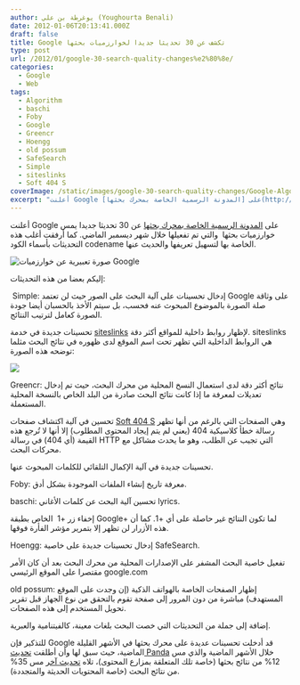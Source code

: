 ```yaml
---
author: يوغرطة بن علي (Youghourta Benali)
date: 2012-01-06T20:13:41.000Z
draft: false
title: Google تكشف عن 30 تحديثا جديدا لخوارزميات بحثها
type: post
url: /2012/01/google-30-search-quality-changes%e2%80%8e/
categories:
  - Google
  - Web
tags:
  - Algorithm
  - baschi
  - Foby
  - Google
  - Greencr
  - Hoengg
  - old possum
  - SafeSearch
  - Simple
  - siteslinks
  - Soft 404 S
coverImage: /static/images/google-30-search-quality-changes‎/Google-Algorithm.png
excerpt: "أعلنت Google على [المدونة الرسمية الخاصة بمحرك بحثها](http://insidesearch.blogspot.com/2012/01/30-search-quality-highlights-with.html) عن 30 تحديثا جديدا يمس خوارزميات بحثها\_ والتي تم تفعيلها خلال شهر ديسمبر الماضي. كما أرفقت أغلب هذه التحديثات بأسماء الكود codename الخاصة بها لتسهيل تعريفها والحديث عنها.\n\n![صورة تعبيرية عن خوارزميات Google](/static/images/google-30-search-quality-changes‎/Google-Algorithm.png)\n\nإليكم"
---
```

أعلنت Google على [المدونة الرسمية الخاصة بمحرك بحثها](http://insidesearch.blogspot.com/2012/01/30-search-quality-highlights-with.html) عن 30 تحديثا جديدا يمس خوارزميات بحثها  والتي تم تفعيلها خلال شهر ديسمبر الماضي. كما أرفقت أغلب هذه التحديثات بأسماء الكود codename الخاصة بها لتسهيل تعريفها والحديث عنها.

![صورة تعبيرية عن خوارزميات Google](/static/images/google-30-search-quality-changes‎/Google-Algorithm.png)

إليكم بعضا من هذه التحديثات:

 Simple: إدخال تحسينات على آلية البحث على الصور حيث لن تعتمد Google على وثاقة صلة الصورة بالموضوع المبحوث عنه فحسب، بل سيتم الأخذ بالحسبان أيضا جودة الصورة كعامل لترتيب النتائج.

تحسينات جديدة في خدمة [siteslinks](http://www.google.com/support/webmasters/bin/answer.py?answer=47334) لإظهار روابط داخلية للمواقع أكثر دقة. siteslinks هي الروابط الداخلية التي تظهر تحت اسم الموقع لدى ظهوره في نتائج البحث مثلما توضحه هذه الصورة:

![](/static/images/google-30-search-quality-changes‎/it-scoop_Sitelinks.png)

Greencr: نتائج أكثر دقة لدى استعمال النسخ المحلية من محرك البحث، حيث تم إدخال تعديلات لمعرفة ما إذا كانت نتائج البحث صادرة من البلد الخاص بالنسخة المحلية المستعملة.

تحسين في آلية اكتشاف صفحات [Soft 404 S](http://www.google.com/support/webmasters/bin/answer.py?answer=181708) وهي الصفحات التي بالرغم من أنها تظهر رسالة خطأ كلاسيكية 404 (يعني لم يتم إيجاد المحتوى المطلوب) إلا أنها لا تُرجع هذه القيمة (أي 404) في رسالة HTTP التي تجيب عن الطلب، وهو ما يحدث مشاكل مع محركات البحث.

تحسينات جديدة في آلية الإكمال التلقائي للكلمات المبحوث عنها.

Foby: معرفة تاريخ إنشاء الملفات الموجودة بشكل أدق.

baschi: تحسين آلية البحث عن كلمات الأغاني lyrics.

إخفاء زر +1  الخاص بطبقة Google+ لما تكون النتائج غير حاصلة على أي +1. كما أن هذه الأزرار لن تظهر إلا بتمرير مؤشر الفأرة فوقها.

Hoengg: إدخال تحسينات جديدة على خاصية SafeSearch.

تفعيل خاصية البحث المشفر على الإصدارات المحلية من محرك البحث بعد أن كان الأمر مقتصرا على الموقع الرئيسي google.com

old possum: إظهار الصفحات الخاصة بالهواتف الذكية (إن وجدت على الموقع المستهدف) مباشرة من دون المرور إلى صفحة تقوم بالتحقق من نوع الجهاز قبل تقرير تحويل المستخدم إلى هذه الصفحات.

إضافة إلى جملة من التحديثات التي خصت البحث بلغات معينة، كالفيتنامية والعبرية.

للتذكير فإن Google قد أدخلت تحسينات عديدة على محرك بحثها في الأشهر القليلة الماضية، حيث سبق لها وأن أطلقت [تحديث Panda](https://www.it-scoop.com/2010/02/google-%D8%AA%D8%AF%D8%AE%D9%84-%D8%AA%D8%AD%D8%B3%D9%8A%D9%86%D8%A7%D8%AA-%D8%B9%D9%84%D9%89-%D8%AE%D9%88%D8%A7%D8%B1%D8%B2%D9%85%D9%8A%D8%A7%D8%AA-%D8%A8%D8%AD%D8%AB%D9%87%D8%A7-%D8%A7%D9%84%D8%AE/) خلال الأشهر الماضية والذي مس 12% من نتائج بحثها (خاصة تلك المتعلقة بمزارع المحتوى)، تلاه [تحديث آخر](https://www.it-scoop.com/tag/caffeine/) مس 35% من نتائج البحث (خاصة المحتويات الحديثة والمتجددة).
